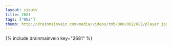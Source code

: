 ```yaml
--- 
layout: sieutv
title: 2681
tags: ["002"]
thumb: http://drainmainvein.com/media/videos/tmb/000/002/681/player.jpg
---
```

{% include drainmainvein key="2681" %} 
